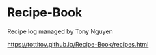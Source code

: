 # Recipe-Book
Recipe log managed by Tony Nguyen

https://tottitov.github.io/Recipe-Book/recipes.html
